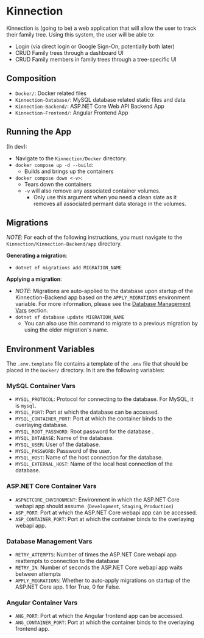 # Kinnection

Kinnection is (going to be) a web application that will allow the user to track their family tree. Using this system, the user will be able to:

- Login (via direct login or Google Sign-On, potentially both later)
- CRUD Family trees through a dashboard UI
- CRUD Family members in family trees through a tree-specific UI

## Composition

- `Docker/`: Docker related files
- `Kinnection-Database/`: MySQL database related static files and data
- `Kinnection-Backend/`: ASP.NET Core Web API Backend App
- `Kinnection-Frontend/`: Angular Frontend App

## Running the App

(In dev):

- Navigate to the `Kinnection/Docker` directory.
- `docker compose up -d --build`:
  - Builds and brings up the containers
- `docker compose down <-v>`:
  - Tears down the containers
  - `-v` will also remove any associated container volumes.
    - Only use this argument when you need a clean slate as it removes all associated permant data storage in the volumes.

## Migrations

_NOTE_: For each of the following instructions, you must navigate to the `Kinnection/Kinnection-Backend/app` directory.

**Generating a migration**:

- `dotnet ef migrations add MIGRATION_NAME`

**Applying a migration**:

- _NOTE_: Migrations are auto-applied to the database upon startup of the Kinnection-Backend app based on the `APPLY_MIGRATIONS` environment variable. For more information, please see the [Database Management Vars](#database-management-vars) section.
- `dotnet ef database update MIGRATION_NAME`
  - You can also use this command to migrate to a previous migration by using the older migration's name.

## Environment Variables

The `.env.template` file contains a template of the `.env` file that should be placed in the `Docker/` directory. In it are the following variables:

### MySQL Container Vars

- `MYSQL_PROTOCOL`: Protocol for connecting to the database. For MySQL, it is `mysql`.
- `MYSQL_PORT`: Port at which the database can be accessed.
- `MYSQL_CONTAINER_PORT`: Port at which the container binds to the overlaying database.
- `MYSQL_ROOT_PASSWORD`: Root password for the database .
- `MYSQL_DATABASE`: Name of the database.
- `MYSQL_USER`: User of the database.
- `MYSQL_PASSWORD`: Password of the user.
- `MYSQL_HOST`: Name of the host connection for the database.
- `MYSQL_EXTERNAL_HOST`: Name of the local host connection of the database.

### ASP.NET Core Container Vars

- `ASPNETCORE_ENVIRONMENT`: Environment in which the ASP.NET Core webapi app should assume. (`Development`, `Staging`, `Production`)
- `ASP_PORT`: Port at which the ASP.NET Core webapi app can be accessed.
- `ASP_CONTAINER_PORT`: Port at which the container binds to the overlaying webapi app.

### Database Management Vars

- `RETRY_ATTEMPTS`: Number of times the ASP.NET Core webapi app reattempts to connection to the database
- `RETRY_IN`: Number of seconds the ASP.NET Core webapi app waits between attempts
- `APPLY_MIGRATIONS`: Whether to auto-apply migrations on startup of the ASP.NET Core app. 1 for True, 0 for False.

### Angular Container Vars

- `ANG_PORT`: Port at which the Angular frontend app can be accessed.
- `ANG_CONTAINER_PORT`: Port at which the container binds to the overlaying frontend app.

